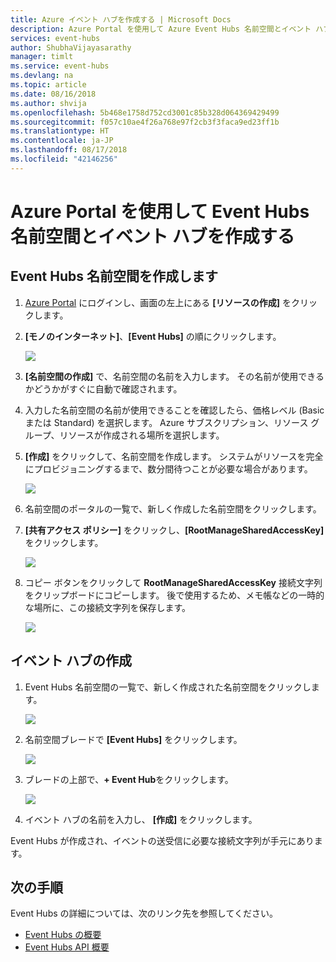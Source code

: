 ```yaml
---
title: Azure イベント ハブを作成する | Microsoft Docs
description: Azure Portal を使用して Azure Event Hubs 名前空間とイベント ハブを作成します
services: event-hubs
author: ShubhaVijayasarathy
manager: timlt
ms.service: event-hubs
ms.devlang: na
ms.topic: article
ms.date: 08/16/2018
ms.author: shvija
ms.openlocfilehash: 5b468e1758d752cd3001c85b328d064369429499
ms.sourcegitcommit: f057c10ae4f26a768e97f2cb3f3faca9ed23ff1b
ms.translationtype: HT
ms.contentlocale: ja-JP
ms.lasthandoff: 08/17/2018
ms.locfileid: "42146256"
---
```

# <a name="create-an-event-hubs-namespace-and-an-event-hub-using-the-azure-portal"></a>Azure Portal を使用して Event Hubs 名前空間とイベント ハブを作成する

## <a name="create-an-event-hubs-namespace"></a>Event Hubs 名前空間を作成します

1. [Azure Portal][Azure portal] にログインし、画面の左上にある **[リソースの作成]** をクリックします。
2. **[モノのインターネット]**、**[Event Hubs]** の順にクリックします。
   
    ![](./media/event-hubs-create/create-event-hub9.png)

3. **[名前空間の作成]** で、名前空間の名前を入力します。 その名前が使用できるかどうかがすぐに自動で確認されます。  

4. 入力した名前空間の名前が使用できることを確認したら、価格レベル (Basic または Standard) を選択します。 Azure サブスクリプション、リソース グループ、リソースが作成される場所を選択します。
 
5. **[作成]** をクリックして、名前空間を作成します。 システムがリソースを完全にプロビジョニングするまで、数分間待つことが必要な場合があります。

    ![](./media/event-hubs-create/create-event-hub1.png)

6. 名前空間のポータルの一覧で、新しく作成した名前空間をクリックします。

7. **[共有アクセス ポリシー]** をクリックし、**[RootManageSharedAccessKey]** をクリックします。
    
    ![](./media/event-hubs-create/create-event-hub7.png)

8. コピー ボタンをクリックして **RootManageSharedAccessKey** 接続文字列をクリップボードにコピーします。 後で使用するため、メモ帳などの一時的な場所に、この接続文字列を保存します。
    
    ![](./media/event-hubs-create/create-event-hub8.png)

## <a name="create-an-event-hub"></a>イベント ハブの作成

1. Event Hubs 名前空間の一覧で、新しく作成された名前空間をクリックします。      
   
    ![](./media/event-hubs-create/create-event-hub2.png) 

2. 名前空間ブレードで **[Event Hubs]** をクリックします。
   
    ![](./media/event-hubs-create/create-event-hub3.png)

3. ブレードの上部で、**+ Event Hub**をクリックします。
   
    ![](./media/event-hubs-create/create-event-hub4.png)
4. イベント ハブの名前を入力し、 **[作成]** をクリックします。 

Event Hubs が作成され、イベントの送受信に必要な接続文字列が手元にあります。

## <a name="next-steps"></a>次の手順

Event Hubs の詳細については、次のリンク先を参照してください。

* [Event Hubs の概要](event-hubs-what-is-event-hubs.md)
* [Event Hubs API 概要](event-hubs-api-overview.md)

[Azure portal]: https://portal.azure.com/
